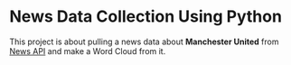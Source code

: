 # News Data Collection Using Python

This project is about pulling a news data about **Manchester United** from [News API](https://newsapi.org/) and make a Word Cloud from it.
